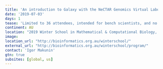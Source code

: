 ```yaml
---
title: 'An introduction to Galaxy with the NeCTAR Genomics Virtual Laboratory'
date: '2019-07-03'
days: 1
tease: 'Limited to 36 attendees, intended for bench scientists, and no previous informatics experience is needed.'
continent: AU
location: "2019 Winter School in Mathematical & Computational Biology, Brisbane, Queensland, Australia"
image: 
location_url: "http://bioinformatics.org.au/winterschool/"
external_url: "http://bioinformatics.org.au/winterschool/program/"
contact: 'Igor Makunin'
gtn: true
subsites: [global, us]
---
```

